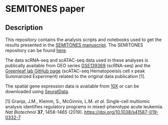 # SEMITONES paper

## Description

This repository contains the analysis scripts and notebooks used to get the results presented in the [SEMITONES manuscript](https://www.biorxiv.org/content/10.1101/2020.11.17.386664v1.full). The SEMITONES repository can be found [here](https://github.com/ohlerlab/SEMITONES).

The data scRNA-seq and scATAC-seq data used in these analyses is publically available from GEO series [GSE139369](https://www.ncbi.nlm.nih.gov/geo/query/acc.cgi?acc=GSE139369) (scRNA-seq) and the [Greenleaf lab GitHub page](https://github.com/GreenleafLab/MPAL-Single-Cell-2019) (scATAC-seq Hematopoeisis cell x peak Summarized Experiment) related to the original data publication [1].

The spatial gene expression data is available from [10X](https://support.10xgenomics.com/spatial-gene-expression/datasets) or can be downloaded using [SeuratData](https://github.com/satijalab/seurat-data).

[1] Granja, J.M., Klemm, S., McGinnis, L.M. _et al._ Single-cell multiomic analysis identifies regulatory programs in mixed-phenotype acute leukemia. _Nat Biotechnol_ __37__, 1458-1465 (2019). https://doi.org/10.1038/s41587-019-0332-7
